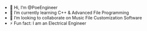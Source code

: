 - 👋 Hi, I’m @PoeEngineer
- 🌱 I’m currently learning C++ & Advanced File Programming
- 💞️ I’m looking to collaborate on Music File Customization Software
- ⚡ Fun fact: I am an Electrical Engineer
